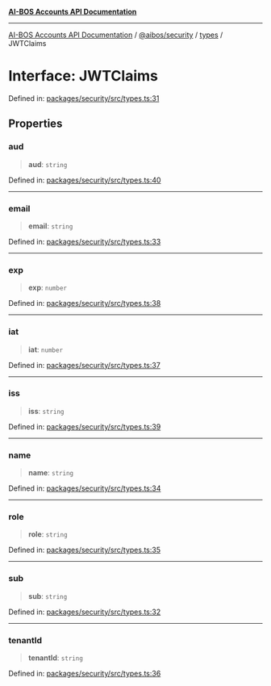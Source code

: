 [**AI-BOS Accounts API Documentation**](../../../../README.md)

***

[AI-BOS Accounts API Documentation](../../../../README.md) / [@aibos/security](../../README.md) / [types](../README.md) / JWTClaims

# Interface: JWTClaims

Defined in: [packages/security/src/types.ts:31](https://github.com/pohlai88/accounts/blob/48103fb36d28b2b9bfb33472b6de2f719773cde9/packages/security/src/types.ts#L31)

## Properties

### aud

> **aud**: `string`

Defined in: [packages/security/src/types.ts:40](https://github.com/pohlai88/accounts/blob/48103fb36d28b2b9bfb33472b6de2f719773cde9/packages/security/src/types.ts#L40)

***

### email

> **email**: `string`

Defined in: [packages/security/src/types.ts:33](https://github.com/pohlai88/accounts/blob/48103fb36d28b2b9bfb33472b6de2f719773cde9/packages/security/src/types.ts#L33)

***

### exp

> **exp**: `number`

Defined in: [packages/security/src/types.ts:38](https://github.com/pohlai88/accounts/blob/48103fb36d28b2b9bfb33472b6de2f719773cde9/packages/security/src/types.ts#L38)

***

### iat

> **iat**: `number`

Defined in: [packages/security/src/types.ts:37](https://github.com/pohlai88/accounts/blob/48103fb36d28b2b9bfb33472b6de2f719773cde9/packages/security/src/types.ts#L37)

***

### iss

> **iss**: `string`

Defined in: [packages/security/src/types.ts:39](https://github.com/pohlai88/accounts/blob/48103fb36d28b2b9bfb33472b6de2f719773cde9/packages/security/src/types.ts#L39)

***

### name

> **name**: `string`

Defined in: [packages/security/src/types.ts:34](https://github.com/pohlai88/accounts/blob/48103fb36d28b2b9bfb33472b6de2f719773cde9/packages/security/src/types.ts#L34)

***

### role

> **role**: `string`

Defined in: [packages/security/src/types.ts:35](https://github.com/pohlai88/accounts/blob/48103fb36d28b2b9bfb33472b6de2f719773cde9/packages/security/src/types.ts#L35)

***

### sub

> **sub**: `string`

Defined in: [packages/security/src/types.ts:32](https://github.com/pohlai88/accounts/blob/48103fb36d28b2b9bfb33472b6de2f719773cde9/packages/security/src/types.ts#L32)

***

### tenantId

> **tenantId**: `string`

Defined in: [packages/security/src/types.ts:36](https://github.com/pohlai88/accounts/blob/48103fb36d28b2b9bfb33472b6de2f719773cde9/packages/security/src/types.ts#L36)
